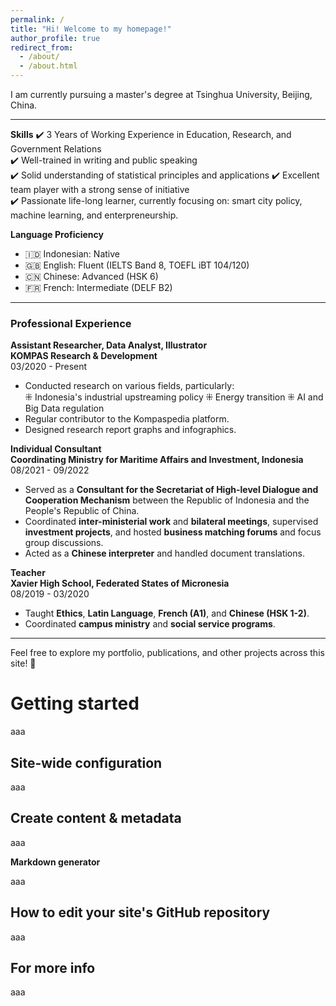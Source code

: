 ```yaml
---
permalink: /
title: "Hi! Welcome to my homepage!"
author_profile: true
redirect_from: 
  - /about/
  - /about.html
---
```


I am currently pursuing a master's degree at Tsinghua University, Beijing, China.

---

**Skills**
✔️ 3 Years of Working Experience in Education, Research, and Government Relations  
✔️ Well-trained in writing and public speaking  
✔️ Solid understanding of statistical principles and applications
✔️ Excellent team player with a strong sense of initiative  
✔️ Passionate life-long learner, currently focusing on: smart city policy, machine learning, and enterpreneurship. 

**Language Proficiency**
- 🇮🇩 Indonesian: Native  
- 🇬🇧 English: Fluent (IELTS Band 8, TOEFL iBT 104/120)  
- 🇨🇳 Chinese: Advanced (HSK 6)  
- 🇫🇷 French: Intermediate (DELF B2)  

---

### Professional Experience
**Assistant Researcher, Data Analyst, Illustrator**  
**KOMPAS Research & Development**  
03/2020 - Present

- Conducted research on various fields, particularly:  
⁜ Indonesia's industrial upstreaming policy
⁜ Energy transition
⁜ AI and Big Data regulation 
- Regular contributor to the Kompaspedia platform.  
- Designed research report graphs and infographics.

**Individual Consultant**  
**Coordinating Ministry for Maritime Affairs and Investment, Indonesia**  
08/2021 - 09/2022

- Served as a **Consultant for the Secretariat of High-level Dialogue and Cooperation Mechanism** between the Republic of Indonesia and the People's Republic of China.  
- Coordinated **inter-ministerial work** and **bilateral meetings**, supervised **investment projects**, and hosted **business matching forums** and focus group discussions.  
- Acted as a **Chinese interpreter** and handled document translations.

**Teacher**  
**Xavier High School, Federated States of Micronesia**  
08/2019 - 03/2020
- Taught **Ethics**, **Latin Language**, **French (A1)**, and **Chinese (HSK 1-2)**.  
- Coordinated **campus ministry** and **social service programs**.

---

Feel free to explore my portfolio, publications, and other projects across this site! 🌟





Getting started
======
aaa

Site-wide configuration
------
aaa

Create content & metadata
------
aaa

**Markdown generator**

aaa

How to edit your site's GitHub repository
------
aaa

For more info
------
aaa

